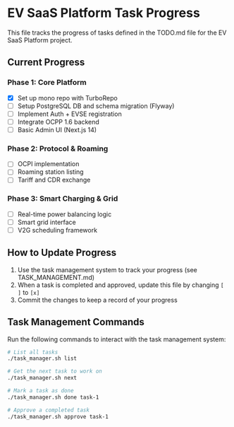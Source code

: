 # EV SaaS Platform Task Progress

This file tracks the progress of tasks defined in the TODO.md file for the EV SaaS Platform project.

## Current Progress

### Phase 1: Core Platform
- [x] Set up mono repo with TurboRepo
- [ ] Setup PostgreSQL DB and schema migration (Flyway)
- [ ] Implement Auth + EVSE registration
- [ ] Integrate OCPP 1.6 backend
- [ ] Basic Admin UI (Next.js 14)

### Phase 2: Protocol & Roaming
- [ ] OCPI implementation
- [ ] Roaming station listing
- [ ] Tariff and CDR exchange

### Phase 3: Smart Charging & Grid
- [ ] Real-time power balancing logic
- [ ] Smart grid interface
- [ ] V2G scheduling framework

## How to Update Progress

1. Use the task management system to track your progress (see TASK_MANAGEMENT.md)
2. When a task is completed and approved, update this file by changing `[ ]` to `[x]`
3. Commit the changes to keep a record of your progress

## Task Management Commands

Run the following commands to interact with the task management system:

```bash
# List all tasks
./task_manager.sh list

# Get the next task to work on
./task_manager.sh next

# Mark a task as done
./task_manager.sh done task-1

# Approve a completed task
./task_manager.sh approve task-1
```
